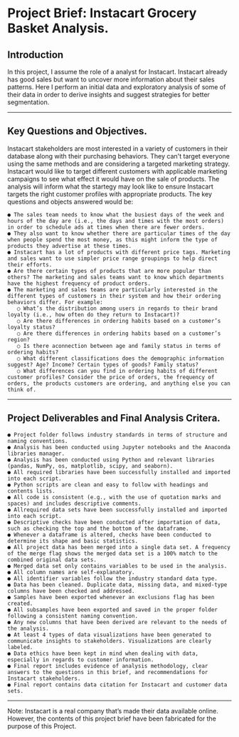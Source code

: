 # Project Brief: Instacart Grocery Basket Analysis.
## Introduction
In this project, I assume the role of a analyst for Instacart. Instacart already has good sales but want to uncover more information about their sales patterns. Here I perform an initial data and exploratory analysis of some of their data in order to derive insights and suggest strategies for better segmentation.
___

## Key Questions and Objectives.
Instacart stakeholders are most interested in a variety of customers in their database along with their purchasing behaviors. They can't target everyone using the same methods and are considering a targeted marketing strategy. Instacart would like to target different customers with applicable marketing campaigns to see what effect it would have on the sale of products. The analysis will inform what the startegy may look like to ensure Instacart targets the right customer profiles with appropriate products. The key questions and objects answered would be: 

```
● The sales team needs to know what the busiest days of the week and hours of the day are (i.e., the days and times with the most orders) in order to schedule ads at times when there are fewer orders.
● They also want to know whether there are particular times of the day when people spend the most money, as this might inform the type of products they advertise at these times.
● Instacart has a lot of products with different price tags. Marketing and sales want to use simpler price range groupings to help direct their efforts.
● Are there certain types of products that are more popular than others? The marketing and sales teams want to know which departments have the highest frequency of product orders.
● The marketing and sales teams are particularly interested in the different types of customers in their system and how their ordering behaviors differ. For example:
   ○ What’s the distribution among users in regards to their brand loyalty (i.e., how often do they return to Instacart)?
   ○ Are there differences in ordering habits based on a customer’s loyalty status?
   ○ Are there differences in ordering habits based on a customer’s region?
   ○ Is there aconnection between age and family status in terms of ordering habits?
   ○ What different classifications does the demographic information suggest? Age? Income? Certain types of goods? Family status?
   ○ What differences can you find in ordering habits of different customer profiles? Consider the price of orders, the frequency of orders, the products customers are ordering, and anything else you can think of.
```
____

## Project Deliverables and Final Analysis Critera.

```
● Project folder follows industry standards in terms of structure and naming conventions.
● Analysis has been conducted using Jupyter notebooks and the Anaconda libraries manager.
● Analysis has been conducted using Python and relevant libraries (pandas, NumPy, os, matplotlib, scipy, and seaborn).
● All required libraries have been successfully installed and imported into each script.
● Python scripts are clean and easy to follow with headings and contents lists.
● All code is consistent (e.g., with the use of quotation marks and spaces) and includes descriptive comments.
● Allrequired data sets have been successfully installed and imported into each script.
● Descriptive checks have been conducted after importation of data, such as checking the top and the bottom of the dataframe.
● Whenever a dataframe is altered, checks have been conducted to determine its shape and basic statistics.
● All project data has been merged into a single data set. A frequency of the merge flag shows the merged data set is a 100% match to the combined original data sets.
● Merged data set only contains variables to be used in the analysis.
● All column names are self-explanatory.
● All identifier variables follow the industry standard data type.
● Data has been cleaned. Duplicate data, missing data, and mixed-type columns have been checked and addressed.
● Samples have been exported whenever an exclusions flag has been created.
● All subsamples have been exported and saved in the proper folder following a consistent naming convention.
● Any new columns that have been derived are relevant to the needs of the analysis.
● At least 4 types of data visualizations have been generated to communicate insights to stakeholders. Visualizations are clearly labeled.
● Data ethics have been kept in mind when dealing with data, especially in regards to customer information.
● Final report includes evidence of analysis methodology, clear answers to the questions in this brief, and recommendations for Instacart stakeholders.
● Final report contains data citation for Instacart and customer data sets.
```

___

 Note: Instacart is a real company that’s made their data available online. However, the contents of this project brief
 have been fabricated for the purpose of this Project.
